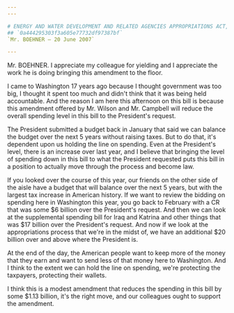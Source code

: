 ```yaml
---
---

# ENERGY AND WATER DEVELOPMENT AND RELATED AGENCIES APPROPRIATIONS ACT,
## `0a444295303f3a605e77732df97387bf`
`Mr. BOEHNER — 20 June 2007`

---
```



Mr. BOEHNER. I appreciate my colleague for yielding and I appreciate 
the work he is doing bringing this amendment to the floor.

I came to Washington 17 years ago because I thought government was 
too big, I thought it spent too much and didn't think that it was being 
held accountable. And the reason I am here this afternoon on this bill 
is because this amendment offered by Mr. Wilson and Mr. Campbell will 
reduce the overall spending level in this bill to the President's 
request.

The President submitted a budget back in January that said we can 
balance the budget over the next 5 years without raising taxes. But to 
do that, it's dependent upon us holding the line on spending. Even at 
the President's level, there is an increase over last year, and I 
believe that bringing the level of spending down in this bill to what 
the President requested puts this bill in a position to actually move 
through the process and become law.

If you looked over the course of this year, our friends on the other 
side of the aisle have a budget that will balance over the next 5 
years, but with the largest tax increase in American history. If we 
want to review the bidding on spending here in Washington this year, 
you go back to February with a CR that was some $6 billion over the 
President's request. And then we can look at the supplemental spending 
bill for Iraq and Katrina and other things that was $17 billion over 
the President's request. And now if we look at the appropriations 
process that we're in the midst of, we have an additional $20 billion 
over and above where the President is.

At the end of the day, the American people want to keep more of the 
money that they earn and want to send less of that money here to 
Washington. And I think to the extent we can hold the line on spending, 
we're protecting the taxpayers, protecting their wallets.

I think this is a modest amendment that reduces the spending in this 
bill by some $1.13 billion, it's the right move, and our colleagues 
ought to support the amendment.